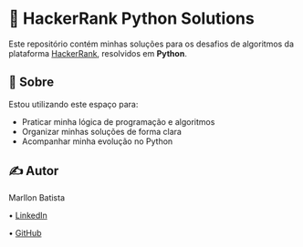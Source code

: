 # 🐍 HackerRank Python Solutions

Este repositório contém minhas soluções para os desafios de algoritmos da plataforma [HackerRank](https://www.hackerrank.com/), resolvidos em **Python**.

## 📌 Sobre

Estou utilizando este espaço para:

- Praticar minha lógica de programação e algoritmos
- Organizar minhas soluções de forma clara
- Acompanhar minha evolução no Python

## ✍️ Autor

Marllon Batista

• [LinkedIn](https://www.linkedin.com/in/marllon-batista-99ba76278/)

• [GitHub](https://github.com/marllonbatista)
